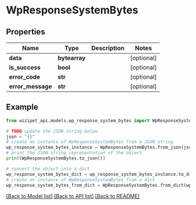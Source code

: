 # WpResponseSystemBytes


## Properties

Name | Type | Description | Notes
------------ | ------------- | ------------- | -------------
**data** | **bytearray** |  | [optional] 
**is_success** | **bool** |  | [optional] 
**error_code** | **str** |  | [optional] 
**error_message** | **str** |  | [optional] 

## Example

```python
from wizipet_api.models.wp_response_system_bytes import WpResponseSystemBytes

# TODO update the JSON string below
json = "{}"
# create an instance of WpResponseSystemBytes from a JSON string
wp_response_system_bytes_instance = WpResponseSystemBytes.from_json(json)
# print the JSON string representation of the object
print(WpResponseSystemBytes.to_json())

# convert the object into a dict
wp_response_system_bytes_dict = wp_response_system_bytes_instance.to_dict()
# create an instance of WpResponseSystemBytes from a dict
wp_response_system_bytes_from_dict = WpResponseSystemBytes.from_dict(wp_response_system_bytes_dict)
```
[[Back to Model list]](../README.md#documentation-for-models) [[Back to API list]](../README.md#documentation-for-api-endpoints) [[Back to README]](../README.md)


